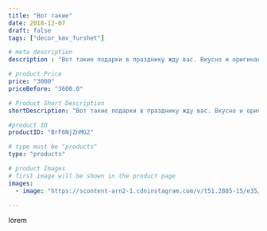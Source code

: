 ```yaml
---
title: "Вот такие"
date: 2018-12-07
draft: false
tags: ["decor_kmv_furshet"]

# meta description
description : "Вот такие подарки в празднику жду вас. Вкусно и оригинально.Имитация фундука и шишки из итальянской гофры.В орешках и шишке конфета,а елочка вся увешана мини ко"

# product Price
price: "3000"
priceBefore: "3600.0"

# Product Short Description
shortDescription: "Вот такие подарки в празднику жду вас. Вкусно и оригинально.Имитация фундука и шишки из итальянской гофры.В орешках и шишке конфета,а елочка вся увешана мини конфетами.Вот такая съедобная красота.🍭🍭🍡🍡🍡🍬🍬🍬🍬#подаркиназаказминеральныеводы#свитдизайн#новыйгод#ручнаяработацветыпятигорск#цветыгигантыкавказкиеминеральныеводы#подаркикпразднику"

#product ID
productID: "BrF6NjZnMG2"

# type must be "products"
type: "products"

# product Images
# first image will be shown in the product page
images:
  - image: "https://scontent-arn2-1.cdninstagram.com/v/t51.2885-15/e35/46202600_193086081640755_2530747883237268105_n.jpg?se=8&tp=1&_nc_ht=scontent-arn2-1.cdninstagram.com&_nc_cat=103&_nc_ohc=MseLpl2GJLIAX8tua1U&oh=81a8b6f895b2c41599cff24ea36abae6&oe=6074B1A1&ig_cache_key=MTkyOTIwNDAzMzQ1OTYzNDYxNA%3D%3D.2"

---
```

lorem
